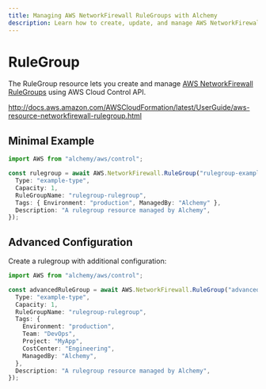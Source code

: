 ```yaml
---
title: Managing AWS NetworkFirewall RuleGroups with Alchemy
description: Learn how to create, update, and manage AWS NetworkFirewall RuleGroups using Alchemy Cloud Control.
---
```


# RuleGroup

The RuleGroup resource lets you create and manage [AWS NetworkFirewall RuleGroups](https://docs.aws.amazon.com/networkfirewall/latest/userguide/) using AWS Cloud Control API.

http://docs.aws.amazon.com/AWSCloudFormation/latest/UserGuide/aws-resource-networkfirewall-rulegroup.html

## Minimal Example

```ts
import AWS from "alchemy/aws/control";

const rulegroup = await AWS.NetworkFirewall.RuleGroup("rulegroup-example", {
  Type: "example-type",
  Capacity: 1,
  RuleGroupName: "rulegroup-rulegroup",
  Tags: { Environment: "production", ManagedBy: "Alchemy" },
  Description: "A rulegroup resource managed by Alchemy",
});
```

## Advanced Configuration

Create a rulegroup with additional configuration:

```ts
import AWS from "alchemy/aws/control";

const advancedRuleGroup = await AWS.NetworkFirewall.RuleGroup("advanced-rulegroup", {
  Type: "example-type",
  Capacity: 1,
  RuleGroupName: "rulegroup-rulegroup",
  Tags: {
    Environment: "production",
    Team: "DevOps",
    Project: "MyApp",
    CostCenter: "Engineering",
    ManagedBy: "Alchemy",
  },
  Description: "A rulegroup resource managed by Alchemy",
});
```


